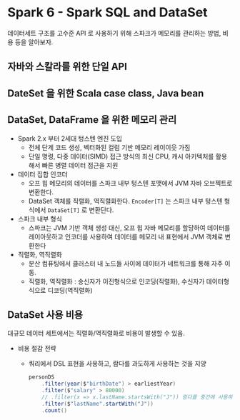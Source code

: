 # Spark 6 - Spark SQL and DataSet



데이터세트 구조를 고수준 API 로 사용하기 위해 스파크가 메모리를 관리하는 방법, 비용 등을 알아보자.



## 자바와 스칼라를 위한 단일 API

## DateSet 을 위한 Scala case class, Java bean

## DataSet, DataFrame 을 위한 메모리 관리

- Spark 2.x 부터 2세대 텅스텐 엔진 도입
  - 전체 단계 코드 생성, 벡터화된 컬럼 기반 메모리 레이이웃 가짐
  - 단일 명령, 다중 데이터(SIMD) 접근 방식의 최신 CPU, 캐시 아키텍처를 활용해서 빠른 병렬 데이터 접근을 지원
- 데이터 집합 인코더
  - 오프 힙 메모리의 데이터를 스파크 내부 텅스텐 포맷에서 JVM 자바 오브젝트로 변환한다.
  - DataSet 객체를 직렬화, 역직렬화한다. `Encoder[T]` 는 스파크 내부 텅스텐 형식에서 `DataSet[T]` 로 변환딘다.
- 스파크 내부 형식
  - 스파크는 JVM 기반 객체 생성 대신, 오프 힙 자바 메모리를 할당하여 데이터를 레이아웃하고 인코더를 사용하여 데이터를 메모리 내 표현에서 JVM 객체로 변환한다
- 직렬화, 역직렬화
  - 분산 컴퓨팅에서 클러스터 내 노드들 사이에 데이터가 네트워크를 통해 자주 이동.
  - 직렬화, 역직렬화 : 송신자가 이진형식으로 인코딩(직렬화), 수신자가 데이터형식으로 디코딩(역직렬화)

## DataSet 사용 비용

대규모 데이터 세트에서는 직렬화/역직렬화로 비용이 발생할 수 있음.

- 비용 절감 전략

  - 쿼리에서 DSL 표현을 사용하고, 람다를 과도하게 사용하는 것을 지양

    ```scala
    personDS
    	.filter(year($"birthDate") > earliestYear)
    	.filter($"salary" > 80000)
    	// .filter(x => x.lastName.startsWith("J")) 람다를 중간에 사용하면 텅스텐으로 역직렬화, 직렬화 필요
    	.filter($"lastName".startWith("J"))
    	.count()
    ```

    